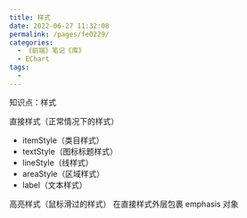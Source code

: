 ```yaml
---
title: 样式
date: 2022-06-27 11:32:08
permalink: /pages/fe0229/
categories:
  - 《前端》笔记《库》
  - EChart
tags:
  - 
---
```

知识点：样式

直接样式（正常情况下的样式）
  - itemStyle（类目样式）
  - textStyle（图标标题样式）
  - lineStyle（线样式）
  - areaStyle（区域样式）
  - label（文本样式）

高亮样式（鼠标滑过的样式）
  在直接样式外层包裹 emphasis 对象

<!DOCTYPE html>
<html lang="en">

<head>
  <meta charset="UTF-8">
  <meta name="viewport" content="width=device-width, initial-scale=1.0">
  <meta http-equiv="X-UA-Compatible" content="ie=edge">
  <title>Document</title>
  <script src="lib/echarts.min.js"></script>
</head>


<body>
  <div style="width: 600px;height:400px"></div>
  <script>
    var mCharts = echarts.init(document.querySelector("div"))
    var option = {
      title: {
        text: '饼图的测试',
        textStyle: { // 图标标题样式
          color: 'blue'
        }
      },
      series: [
        {
          type: 'pie',

          data: [{
            value: 11231,
            name: "淘宝",
            itemStyle: { // 类目样式
              color: 'yellow'
            },
            label: {
              color: 'green'
            },
            emphasis: { // 控制类目高亮样式
              itemStyle: {
                color: 'pink'
              },
              label: {
                color: 'black'
              }
            }
          },
          {
            value: 22673,
            name: "京东"
          },
          {
            value: 6123,
            name: "唯品会",
          },
          {
            value: 8989,
            name: "1号店"
          },
          {
            value: 6700,
            name: "聚美优品"
          }]
        }
      ]
    }
    mCharts.setOption(option)
  </script>
</body>

</html>